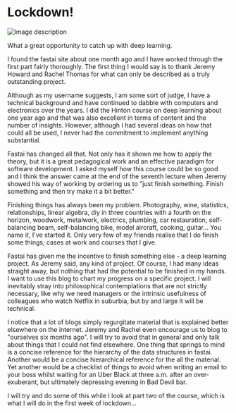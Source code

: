 # Lockdown!

![Image description](../images/lockdown.JPG)

What a great opportunity to catch up with deep learning.

I found the fastai site about one month ago and I have worked through the first part fairly thoroughly. The first thing I would say is to thank Jeremy Howard and Rachel Thomas for what can only be described as a truly outstanding project.

Although as my username suggests, I am some sort of judge, I have a technical background and have continued to dabble with computers and electronics over the years. I did the Hinton course on deep learning about one year ago and that was also excellent in terms of content and the number of insights. However, although I had several ideas on how that could all be used, I never had the commitment to implement anything substantial.

Fastai has changed all that. Not only has it shown me how to apply the theory, but it is a great pedagogical work and an effective paradigm for software development. I asked myself how this course could be so good and I think the answer came at the end of the seventh lecture when Jeremy showed his way of working by ordering us to "just finish something. Finish something and then try make it a bit better."

Finishing things has always been my problem. Photography, wine, statistics, relationships, linear algebra, diy in three countries with a fourth on the horizon, woodwork, metalwork, electrics, plumbing, car restauration, self-balancing beam, self-balancing bike, model aircraft, cooking, guitar... You name it, I've started it. Only very few of my friends realise that I do finish some things; cases at work and courses that I give.

Fastai has given me the incentive to finish something else - a deep learning project. As Jeremy said, any kind of project. Of course, I had many ideas straight away, but nothing that had the potential to be finished in my hands. I want to use this blog to chart my progress on a specific project. I will inevitably stray into philosophical contemplations that are not strictly necessary, like why we need managers or the intrinsic usefulness of colleagues who watch Netflix in suburbia, but by and large it will be technical.

I notice that a lot of blogs simply regurgitate material that is explained better elsewhere on the internet. Jeremy and Rachel even encourage us to blog to "ourselves six months ago". I will try to avoid that in general and only talk about things that I could not find elsewhere. One thing that springs to mind is a concise reference for the hierarchy of the data structures in fastai. Another would be a concise hierarchical reference for the all the material. Yet another would be a checklist of things to avoid when writing an email to your boss whilst waiting for an Uber Black at three a.m. after an over-exuberant, but ultimately depressing evening in Bad Devil bar.

I will try and do some of this while I look at part two of the course, which is what I will do in the first week of lockdown...
